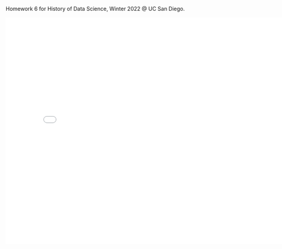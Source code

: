 Homework 6 for History of Data Science, Winter 2022 @ UC San Diego.

<iframe src='../snow-map.html' width=800 height=600 frameBorder=0></iframe>